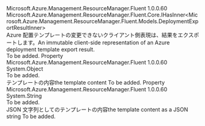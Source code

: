 <Type Name="IDeploymentExportResult" FullName="Microsoft.Azure.Management.ResourceManager.Fluent.IDeploymentExportResult">
  <TypeSignature Language="C#" Value="public interface IDeploymentExportResult : Microsoft.Azure.Management.ResourceManager.Fluent.Core.IHasInner&lt;Microsoft.Azure.Management.ResourceManager.Fluent.Models.DeploymentExportResultInner&gt;" />
  <TypeSignature Language="ILAsm" Value=".class public interface auto ansi abstract IDeploymentExportResult implements class Microsoft.Azure.Management.ResourceManager.Fluent.Core.IHasInner`1&lt;class Microsoft.Azure.Management.ResourceManager.Fluent.Models.DeploymentExportResultInner&gt;" />
  <TypeSignature Language="DocId" Value="T:Microsoft.Azure.Management.ResourceManager.Fluent.IDeploymentExportResult" />
  <TypeSignature Language="VB.NET" Value="Public Interface IDeploymentExportResult&#xA;Implements IHasInner(Of DeploymentExportResultInner)" />
  <TypeSignature Language="F#" Value="type IDeploymentExportResult = interface&#xA;    interface IHasInner&lt;DeploymentExportResultInner&gt;" />
  <AssemblyInfo>
    <AssemblyName>Microsoft.Azure.Management.ResourceManager.Fluent</AssemblyName>
    <AssemblyVersion>1.0.0.60</AssemblyVersion>
  </AssemblyInfo>
  <Interfaces>
    <Interface>
      <InterfaceName>Microsoft.Azure.Management.ResourceManager.Fluent.Core.IHasInner&lt;Microsoft.Azure.Management.ResourceManager.Fluent.Models.DeploymentExportResultInner&gt;</InterfaceName>
    </Interface>
  </Interfaces>
  <Docs>
    <summary>
            <span data-ttu-id="deb47-101">Azure 配置テンプレートの変更できないクライアント側表現は、結果をエクスポートします。</span><span class="sxs-lookup"><span data-stu-id="deb47-101">An immutable client-side representation of an Azure deployment template export result.</span></span>
            </summary>
    <remarks>To be added.</remarks>
  </Docs>
  <Members>
    <Member MemberName="Template">
      <MemberSignature Language="C#" Value="public object Template { get; }" />
      <MemberSignature Language="ILAsm" Value=".property instance object Template" />
      <MemberSignature Language="DocId" Value="P:Microsoft.Azure.Management.ResourceManager.Fluent.IDeploymentExportResult.Template" />
      <MemberSignature Language="VB.NET" Value="Public ReadOnly Property Template As Object" />
      <MemberSignature Language="F#" Value="member this.Template : obj" Usage="Microsoft.Azure.Management.ResourceManager.Fluent.IDeploymentExportResult.Template" />
      <MemberType>Property</MemberType>
      <AssemblyInfo>
        <AssemblyName>Microsoft.Azure.Management.ResourceManager.Fluent</AssemblyName>
        <AssemblyVersion>1.0.0.60</AssemblyVersion>
      </AssemblyInfo>
      <ReturnValue>
        <ReturnType>System.Object</ReturnType>
      </ReturnValue>
      <Docs>
        <summary>To be added.</summary>
        <value><span data-ttu-id="deb47-102">テンプレートの内容</span><span class="sxs-lookup"><span data-stu-id="deb47-102">the template content</span></span></value>
        <remarks>To be added.</remarks>
      </Docs>
    </Member>
    <Member MemberName="TemplateAsJson">
      <MemberSignature Language="C#" Value="public string TemplateAsJson { get; }" />
      <MemberSignature Language="ILAsm" Value=".property instance string TemplateAsJson" />
      <MemberSignature Language="DocId" Value="P:Microsoft.Azure.Management.ResourceManager.Fluent.IDeploymentExportResult.TemplateAsJson" />
      <MemberSignature Language="VB.NET" Value="Public ReadOnly Property TemplateAsJson As String" />
      <MemberSignature Language="F#" Value="member this.TemplateAsJson : string" Usage="Microsoft.Azure.Management.ResourceManager.Fluent.IDeploymentExportResult.TemplateAsJson" />
      <MemberType>Property</MemberType>
      <AssemblyInfo>
        <AssemblyName>Microsoft.Azure.Management.ResourceManager.Fluent</AssemblyName>
        <AssemblyVersion>1.0.0.60</AssemblyVersion>
      </AssemblyInfo>
      <ReturnValue>
        <ReturnType>System.String</ReturnType>
      </ReturnValue>
      <Docs>
        <summary>To be added.</summary>
        <value><span data-ttu-id="deb47-103">JSON 文字列としてのテンプレートの内容</span><span class="sxs-lookup"><span data-stu-id="deb47-103">the template content as a JSON string</span></span></value>
        <remarks>To be added.</remarks>
      </Docs>
    </Member>
  </Members>
</Type>
